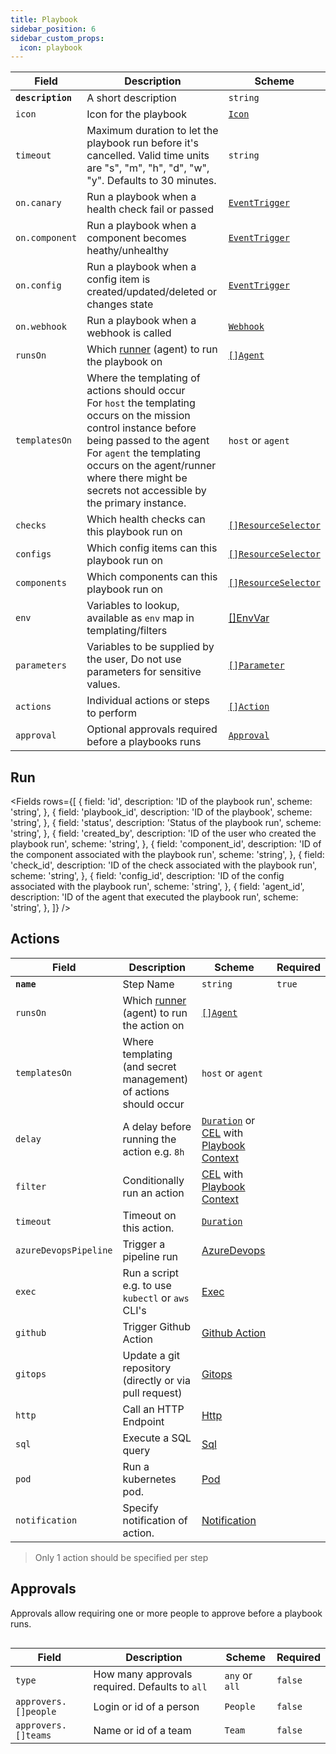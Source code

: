 ```yaml
---
title: Playbook
sidebar_position: 6
sidebar_custom_props:
  icon: playbook
---
```


| Field             | Description                                                                                                                                                                                                                                                                           | Scheme                                               |
| ----------------- | ------------------------------------------------------------------------------------------------------------------------------------------------------------------------------------------------------------------------------------------------------------------------------------- | ---------------------------------------------------- |
| **`description`** | A short description                                                                                                                                                                                                                                                                   | `string`                                             |
| `icon`            | Icon for the playbook                                                                                                                                                                                                                                                                 | [`Icon`](/reference/types#icon)                      |
| `timeout`         | Maximum duration to let the playbook run before it's cancelled. Valid time units are "s", "m", "h", "d", "w", "y". Defaults to 30 minutes.                                                                                                                                            | `string`                                             |
| `on.canary`       | Run a playbook when a health check fail or passed                                                                                                                                                                                                                                     | [`EventTrigger`](./events#canary)                    |
| `on.component`    | Run a playbook when a component becomes heathy/unhealthy                                                                                                                                                                                                                              | [`EventTrigger`](./events#component)                 |
| `on.config`       | Run a playbook when a config item is created/updated/deleted or changes state                                                                                                                                                                                                         | [`EventTrigger`](./events#config)                    |
| `on.webhook`      | Run a playbook when a webhook is called                                                                                                                                                                                                                                               | [`Webhook`](./webhooks)                              |
| `runsOn`          | Which [runner](/guide/playbooks/concepts/runners) (agent) to run the playbook on                                                                                                                                                                                                      | [`[]Agent`](/reference/types#agent)                  |
| `templatesOn`     | Where the templating of actions should occur <br/> For `host` the templating occurs on the mission control instance before being passed to the agent <br/> For `agent` the templating occurs on the agent/runner where there might be secrets not accessible by the primary instance. | `host` or `agent`                                    |
| `checks`          | Which health checks can this playbook run on                                                                                                                                                                                                                                          | [`[]ResourceSelector`](/reference/resource-selector) |
| `configs`         | Which config items can this playbook run on                                                                                                                                                                                                                                           | [`[]ResourceSelector`](/reference/resource-selector) |
| `components`      | Which components can this playbook run on                                                                                                                                                                                                                                             | [`[]ResourceSelector`](/reference/resource-selector) |
| `env`             | Variables to lookup, available as `env` map in templating/filters                                                                                                                                                                                                                     | [[]EnvVar](/reference/env-var)                       |
| `parameters`      | Variables to be supplied by the user, Do not use parameters for sensitive values.                                                                                                                                                                                                     | [`[]Parameter`](./parameters)                        |
| `actions`         | Individual actions or steps to perform                                                                                                                                                                                                                                                | [`[]Action`](#actions)                               |
| `approval`        | Optional approvals required before a playbooks runs                                                                                                                                                                                                                                   | [`Approval`](#approvals)                             |

## Run

<Fields
rows={[
{
field: 'id',
description: 'ID of the playbook run',
scheme: 'string',
},
{
field: 'playbook_id',
description: 'ID of the playbook',
scheme: 'string',
},
{
field: 'status',
description: 'Status of the playbook run',
scheme: 'string',
},
{
field: 'created_by',
description: 'ID of the user who created the playbook run',
scheme: 'string',
},
{
field: 'component_id',
description: 'ID of the component associated with the playbook run',
scheme: 'string',
},
{
field: 'check_id',
description: 'ID of the check associated with the playbook run',
scheme: 'string',
},
{
field: 'config_id',
description: 'ID of the config associated with the playbook run',
scheme: 'string',
},
{
field: 'agent_id',
description: 'ID of the agent that executed the playbook run',
scheme: 'string',
},
]}
/>

## Actions

| Field                 | Description                                                                    | Scheme                                                                                                        | Required |
| --------------------- | ------------------------------------------------------------------------------ | ------------------------------------------------------------------------------------------------------------- | -------- |
| **`name`**            | Step Name                                                                      | `string`                                                                                                      | `true`   |
| `runsOn`              | Which [runner](/guide/playbooks/concepts/runners) (agent) to run the action on | [`[]Agent`](/reference/types#agent)                                                                           |          |
| `templatesOn`         | Where templating (and secret management) of actions should occur               | `host` or `agent`                                                                                             |          |
| `delay`               | A delay before running the action e.g. `8h`                                    | [`Duration`](/reference/types#duration) or [CEL](/reference/scripting/cel) with [Playbook Context](./context) |          |
| `filter`              | Conditionally run an action                                                    | [CEL](/reference/scripting/cel) with [Playbook Context](./context)                                            |          |
| `timeout`             | Timeout on this action.                                                        | [`Duration`](/reference/types#duration)                                                                       |          |
| `azureDevopsPipeline` | Trigger a pipeline run                                                         | [AzureDevops](/guide/playbooks/actions/azure_devops_pipeline)                                                 |          |
| `exec`                | Run a script e.g. to use `kubectl` or `aws` CLI's                              | [Exec](/guide/playbooks/actions/exec)                                                                         |          |
| `github`              | Trigger Github Action                                                          | [Github Action](/guide/playbooks/actions/github)                                                              |          |
| `gitops`              | Update a git repository (directly or via pull request)                         | [Gitops](/guide/playbooks/actions/gitops)                                                                     |          |
| `http`                | Call an HTTP Endpoint                                                          | [Http](/guide/playbooks/actions/http)                                                                         |          |
| `sql`                 | Execute a SQL query                                                            | [Sql](/guide/playbooks/actions/sql)                                                                           |          |
| `pod`                 | Run a kubernetes pod.                                                          | [Pod](/guide/playbooks/actions/pod)                                                                           |          |
| `notification`        | Specify notification of action.                                                | [Notification](/guide/playbooks/actions/notification)                                                         |          |

> Only 1 action should be specified per step

## Approvals

Approvals allow requiring one or more people to approve before a playbook runs.

```yaml title="scale-deployment.yaml" {10-14} file=<rootDir>/modules/mission-control/fixtures/playbooks/delete-pv.yaml

```

| Field                | Description                                    | Scheme         | Required |
| -------------------- | ---------------------------------------------- | -------------- | -------- |
| `type`               | How many approvals required. Defaults to `all` | `any` or `all` | `false`  |
| `approvers.[]people` | Login or id of a person                        | `People`       | `false`  |
| `approvers.[]teams`  | Name or id of a team                           | `Team`         | `false`  |
